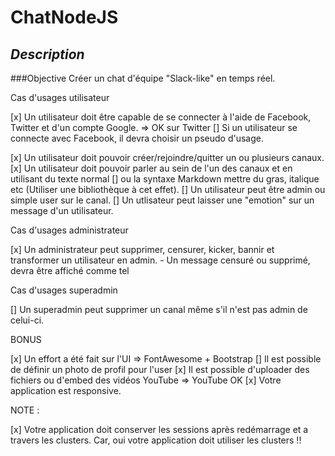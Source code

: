 # ChatNodeJS

## _Description_

###Objective Créer un chat d'équipe "Slack-like" en temps réel.

Cas d'usages utilisateur

[x] Un utilisateur doit être capable de se connecter à l'aide de Facebook, Twitter et d'un compte Google. => OK sur Twitter
[] Si un utilisateur se connecte avec Facebook, il devra choisir un pseudo d'usage.

[x] Un utilisateur doit pouvoir créer/rejoindre/quitter un ou plusieurs canaux.
[x] Un utilisateur doit pouvoir parler au sein de l'un des canaux et en utilisant du texte normal
[] ou la syntaxe Markdown mettre du gras, italique etc (Utiliser une bibliothèque à cet effet).
[] Un utilisateur peut être admin ou simple user sur le canal.
[] Un utlisateur peut laisser une "emotion" sur un message d'un utilisateur.

Cas d'usages administrateur

[x] Un administrateur peut supprimer, censurer, kicker, bannir et transformer un utilisateur en admin. - Un message censuré ou supprimé, devra être affiché comme tel

Cas d'usages superadmin

[] Un superadmin peut supprimer un canal même s'il n'est pas admin de celui-ci.

BONUS

[x] Un effort a été fait sur l'UI => FontAwesome + Bootstrap
[] Il est possible de définir un photo de profil pour l'user
[x] Il est possible d'uploader des fichiers ou d'embed des vidéos YouTube => YouTube OK
[x] Votre application est responsive.

NOTE :

[x] Votre application doit conserver les sessions après redémarrage et a travers les clusters. Car, oui votre application doit utiliser les clusters !!